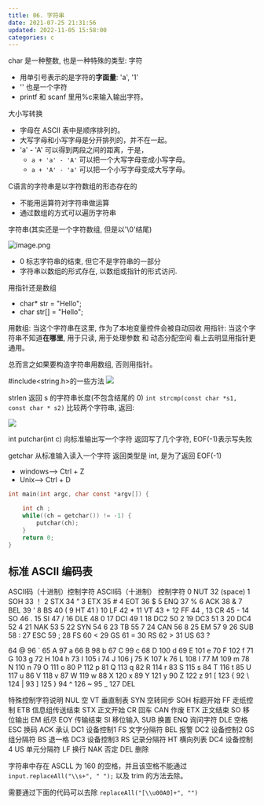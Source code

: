 ```yaml
---
title: 06. 字符串
date: 2021-07-25 21:31:56
updated: 2022-11-05 15:58:00
categories: c
---
```


char 是一种整数, 也是一种特殊的类型: 字符

* 用单引号表示的是字符的**字面量**: 'a', '1'
* '' 也是一个字符
* printf 和 scanf 里用%c来输入输出字符。

大小写转换

* 字母在 ASCII 表中是顺序排列的。
* 大写字母和小写字母是分开排列的，并不在一起。
* 'a' - 'A' 可以得到两段之间的距离，于是，
  + `a + 'a' - 'A'` 可以把一个大写字母变成小写字母。
  + `a + 'A' - 'a'` 可以把一个小写字母变成大写字母。

C语言的字符串是以字符数组的形态存在的

* 不能用运算符对字符串做运算
* 通过数组的方式可以遍历字符串

字符串(其实还是一个字符数组, 但是以'\0'结尾)

![image.png](https://upload-images.jianshu.io/upload_images/1662509-39eda191c163fb99.png?imageMogr2/auto-orient/strip%7CimageView2/2/w/1240)

* 0 标志字符串的结束, 但它不是字符串的一部分
* 字符串以数组的形式存在, 以数组或指针的形式访问.

用指针还是数组

* char* str = "Hello";
* char str[] = "Hello";

用数组: 当这个字符串在这里, 作为了本地变量控件会被自动回收
用指针: 当这个字符串不知道**在哪里**, 用于只读, 用于处理参数 和 动态分配空间
看上去明显用指针更通用。

总而言之如果要构造字符串用数组, 否则用指针。

\#include<string.h>的一些方法
![](https://upload-images.jianshu.io/upload_images/1662509-c340f419c1f36bf1.png?imageMogr2/auto-orient/strip%7CimageView2/2/w/1240)

strlen 返回 s 的字符串长度(不包含结尾的 0)
`int strcmp(const char *s1, const char * s2)` 比较两个字符串, 返回:

![](https://upload-images.jianshu.io/upload_images/1662509-b898d8ce2f02d1f4.png?imageMogr2/auto-orient/strip%7CimageView2/2/w/1240)

int putchar(int c)
向标准输出写一个字符
返回写了几个字符, EOF(-1)表示写失败

getchar
从标准输入读入一个字符
返回类型是 int, 是为了返回 EOF(-1)

* windows--> Ctrl + Z
* Unix--> Ctrl + D

```c
int main(int argc, char const *argv[]) {

    int ch ;
    while((ch = getchar()) != -1) {
        putchar(ch);
    }
    return 0;
}
```

## 标准 ASCII 编码表

ASCII码（十进制）控制字符 ASCII码（十进制） 控制字符
0	NUT	32 (space)
1	SOH	33 ！
2	STX	34	”
3	ETX	35	#
4	EOT	36	$
5	ENQ	37	%
6	ACK	38	&
7	BEL	39	'
8	BS	40	(
9	HT	41	)
10	LF	42	*
11	VT	43	+
12	FF	44	,
13	CR	45	-
14	SO	46	.
15	SI	47	/
16	DLE	48	0
17	DCI	49	1
18	DC2	50	2
19	DC3	51	3
20	DC4	52	4
21	NAK	53	5
22	SYN	54	6
23	TB	55	7
24	CAN	56	8
25	EM	57	9
26	SUB	58	:
27	ESC	59	;
28	FS	60	<
29	GS	61	=
30	RS	62	>
31	US	63	?

64	@	96	`
65	A	97	a
66	B	98	b
67	C	99	c
68	D	100	d
69	E	101	e
70	F	102	f
71	G	103	g
72	H	104	h
73	I	105	i
74	J	106	j
75	K	107	k
76	L	108	l
77	M	109	m
78	N	110	n
79	O	111	o
80	P	112	p
81	Q	113	q
82	R	114	r
83	S	115	s
84	T	116	t
85	U	117	u
86	V	118	v
87	W	119	w
88	X	120	x
89	Y	121	y
90	Z	122	z
91	[	123	{
92	\	124	|
93	]	125	}
94	^	126	~
95	_	127	DEL

特殊控制字符说明
NUL  空
VT   垂直制表
SYN  空转同步
SOH  标题开始
FF   走纸控制
ETB  信息组传送结束
STX  正文开始
CR   回车
CAN  作废
ETX  正文结束
SO   移位输出
EM   纸尽
EOY  传输结束
SI   移位输入
SUB  换置
ENQ  询问字符
DLE  空格
ESC  换码
ACK  承认
DC1  设备控制1
FS   文字分隔符
BEL  报警
DC2  设备控制2
GS   组分隔符
BS   退一格
DC3  设备控制3
RS   记录分隔符
HT   横向列表
DC4  设备控制4
US   单元分隔符
LF   换行
NAK  否定
DEL  删除

字符串中存在 ASCLL 为 160 的空格，并且该空格不能通过
`input.replaceAll("\\s+", " ");`
以及 trim 的方法去除。

需要通过下面的代码可以去除
`replaceAll("[\\u00A0]+", "")`
